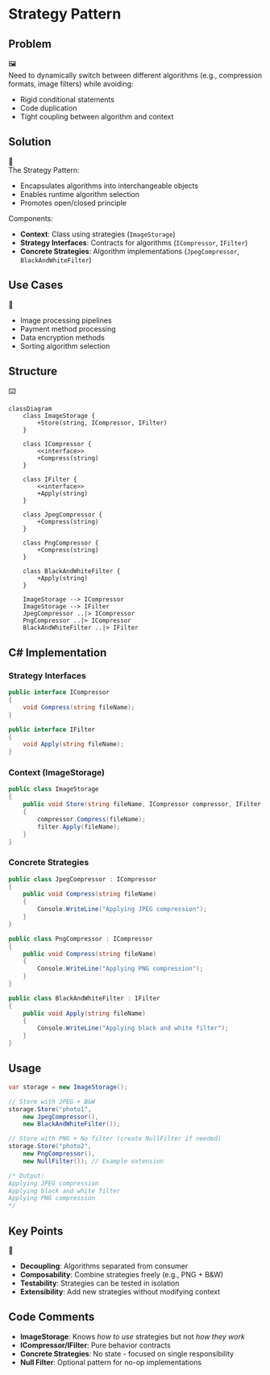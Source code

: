 # Strategy Pattern

## Problem

🖼️  
Need to dynamically switch between different algorithms (e.g., compression formats, image filters) while avoiding:

- Rigid conditional statements
- Code duplication
- Tight coupling between algorithm and context

## Solution

🎯  
The Strategy Pattern:

- Encapsulates algorithms into interchangeable objects
- Enables runtime algorithm selection
- Promotes open/closed principle

Components:

- **Context**: Class using strategies (`ImageStorage`)
- **Strategy Interfaces**: Contracts for algorithms (`ICompressor`, `IFilter`)
- **Concrete Strategies**: Algorithm implementations (`JpegCompressor`, `BlackAndWhiteFilter`)

## Use Cases

📸

- Image processing pipelines
- Payment method processing
- Data encryption methods
- Sorting algorithm selection

## Structure

⌨️

```mermaid
classDiagram
    class ImageStorage {
        +Store(string, ICompressor, IFilter)
    }

    class ICompressor {
        <<interface>>
        +Compress(string)
    }

    class IFilter {
        <<interface>>
        +Apply(string)
    }

    class JpegCompressor {
        +Compress(string)
    }

    class PngCompressor {
        +Compress(string)
    }

    class BlackAndWhiteFilter {
        +Apply(string)
    }

    ImageStorage --> ICompressor
    ImageStorage --> IFilter
    JpegCompressor ..|> ICompressor
    PngCompressor ..|> ICompressor
    BlackAndWhiteFilter ..|> IFilter
```

## C# Implementation

### Strategy Interfaces

```csharp
public interface ICompressor
{
    void Compress(string fileName);
}

public interface IFilter
{
    void Apply(string fileName);
}
```

### Context (ImageStorage)

```csharp
public class ImageStorage
{
    public void Store(string fileName, ICompressor compressor, IFilter filter)
    {
        compressor.Compress(fileName);
        filter.Apply(fileName);
    }
}
```

### Concrete Strategies

```csharp
public class JpegCompressor : ICompressor
{
    public void Compress(string fileName)
    {
        Console.WriteLine("Applying JPEG compression");
    }
}

public class PngCompressor : ICompressor
{
    public void Compress(string fileName)
    {
        Console.WriteLine("Applying PNG compression");
    }
}

public class BlackAndWhiteFilter : IFilter
{
    public void Apply(string fileName)
    {
        Console.WriteLine("Applying black and white filter");
    }
}
```

## Usage

```csharp
var storage = new ImageStorage();

// Store with JPEG + B&W
storage.Store("photo1",
    new JpegCompressor(),
    new BlackAndWhiteFilter());

// Store with PNG + No filter (create NullFilter if needed)
storage.Store("photo2",
    new PngCompressor(),
    new NullFilter()); // Example extension

/* Output:
Applying JPEG compression
Applying black and white filter
Applying PNG compression
*/
```

## Key Points

🔑

- **Decoupling**: Algorithms separated from consumer
- **Composability**: Combine strategies freely (e.g., PNG + B&W)
- **Testability**: Strategies can be tested in isolation
- **Extensibility**: Add new strategies without modifying context

## Code Comments

- **ImageStorage**: Knows _how to use_ strategies but not _how they work_
- **ICompressor/IFilter**: Pure behavior contracts
- **Concrete Strategies**: No state - focused on single responsibility
- **Null Filter**: Optional pattern for no-op implementations
